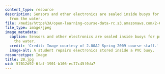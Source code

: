 ```yaml
---
content_type: resource
description: Sensors and other electronics are sealed inside buoys for protection
  from the water.
file: /media/https%3A/open-learning-course-data-rc.s3.amazonaws.com/2-00aj-exploring-sea-space-earth-fundamentals-of-engineering-design-spring-2009/57012d926faf1901b106ec77c45f0da7_20.jpg
file_type: image/jpeg
image_metadata:
  caption: Sensors and other electronics are sealed inside buoys for protection from
    the water.
  credit: 'Credit: Image courtesy of 2.00AJ Spring 2009 course staff.'
  image-alt: A student repairs electronics stored inside a PVC buoy.
resourcetype: Image
title: 20.jpg
uid: 57012d92-6faf-1901-b106-ec77c45f0da7
---
```

